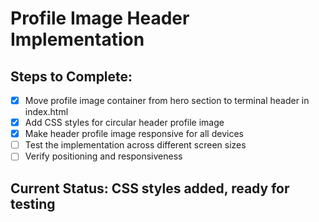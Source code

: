 # Profile Image Header Implementation

## Steps to Complete:
- [x] Move profile image container from hero section to terminal header in index.html
- [x] Add CSS styles for circular header profile image
- [x] Make header profile image responsive for all devices
- [ ] Test the implementation across different screen sizes
- [ ] Verify positioning and responsiveness

## Current Status: CSS styles added, ready for testing
